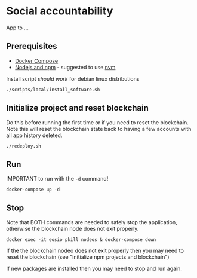 # Social accountability

App to ...

## Prerequisites

- [Docker Compose](http://docs.docker.com/compose/)
- [Nodejs and npm](https://nodejs.org) - suggested to use [nvm](https://github.com/nvm-sh/nvm)

Install script _should work_ for debian linux distributions

`./scripts/local/install_software.sh`

## Initialize project and reset blockchain

Do this before running the first time or if you need to reset the blockchain. Note this will reset the blockchain state back to having a few accounts with all app history deleted.

`./redeploy.sh`

## Run

IMPORTANT to run with the `-d` command!

`docker-compose up -d`

## Stop

Note that BOTH commands are needed to safely stop the application, otherwise the blockchain node does not exit properly.

`docker exec -it eosio pkill nodeos & docker-compose down`

If the the blockchain nodeo does not exit properly then you may need to reset the blockchain (see "Initialize npm projects and blockchain")

If new packages are installed then you may need to stop and run again.

